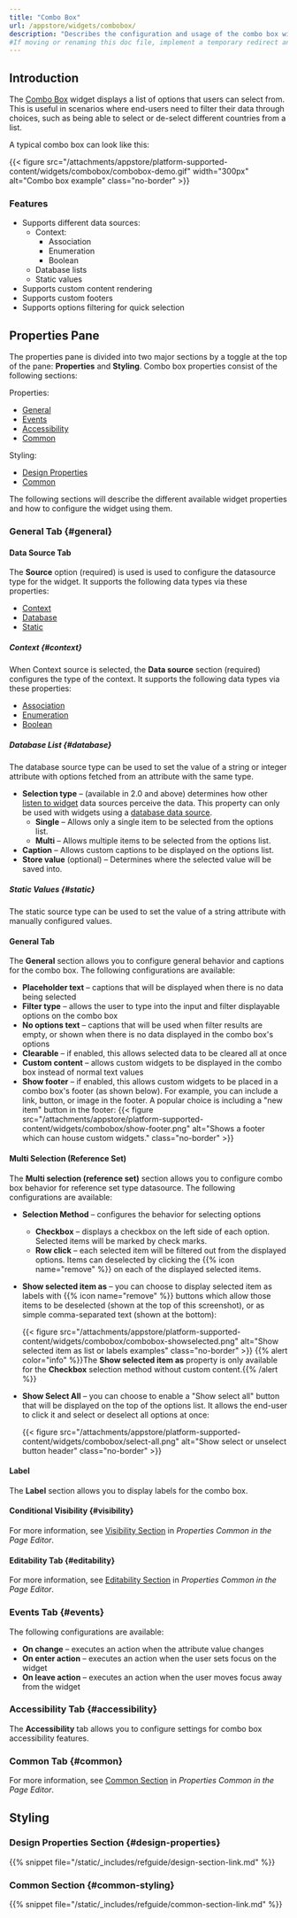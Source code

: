 ```yaml
---
title: "Combo Box"
url: /appstore/widgets/combobox/
description: "Describes the configuration and usage of the combo box widget, which is available in the Mendix Marketplace."
#If moving or renaming this doc file, implement a temporary redirect and let the respective team know they should update the URL in the product. See Mapping to Products for more details.
---
```


## Introduction

The [Combo Box](https://marketplace.mendix.com/link/component/219304) widget displays a list of options that users can select from. This is useful in scenarios where end-users need to filter their data through choices, such as being able to select or de-select different countries from a list.

A typical combo box can look like this:

{{< figure src="/attachments/appstore/platform-supported-content/widgets/combobox/combobox-demo.gif" width="300px" alt="Combo box example" class="no-border" >}}

### Features

* Supports different data sources:
    * Context:
        * Association
        * Enumeration
        * Boolean
    * Database lists
    * Static values
* Supports custom content rendering
* Supports custom footers
* Supports options filtering for quick selection

## Properties Pane

The properties pane is divided into two major sections by a toggle at the top of the pane: **Properties** and **Styling**. Combo box properties consist of the following sections:

Properties:

* [General](#general)
* [Events](#events)
* [Accessibility](#accessibility)
* [Common](#common)

Styling:

* [Design Properties](#design-properties)
* [Common](#common-styling)

The following sections will describe the different available widget properties and how to configure the widget using them.

### General Tab {#general}

#### Data Source Tab

The **Source** option (required) is used is used to configure the datasource type for the widget. It supports the following data types via these properties:

* [Context](#context)
* [Database](#database)
* [Static](#static)

##### Context {#context}

When Context source is selected, the **Data source** section (required) configures the type of the context. It supports the following data types via these properties:

* [Association](/refguide/association-source/)
* [Enumeration](/refguide/enumerations/)
* [Boolean](/refguide/boolean-expressions/)

##### Database List {#database}

The database source type can be used to set the value of a string or integer attribute with options fetched from an attribute with the same type.

* **Selection type** – (available in 2.0 and above) determines how other [listen to widget](/refguide/listen-to-grid-source/) data sources perceive the data. This property can only be used with widgets using a [database data source](/refguide/database-source/).
    * **Single** – Allows only a single item to be selected from the options list.
    * **Multi** – Allows multiple items to be selected from the options list.
* **Caption** – Allows custom captions to be displayed on the options list.
* **Store value** (optional) – Determines where the selected value will be saved into.

##### Static Values {#static}

The static source type can be used to set the value of a string attribute with manually configured values.

#### General Tab

The **General** section allows you to configure general behavior and captions for the combo box. The following configurations are available:

* **Placeholder text** – captions that will be displayed when there is no data being selected
* **Filter type** – allows the user to type into the input and filter displayable options on the combo box
* **No options text** – captions that will be used when filter results are empty, or shown when there is no data displayed in the combo box's options
* **Clearable** – if enabled, this allows selected data to be cleared all at once
* **Custom content** – allows custom widgets to be displayed in the combo box instead of normal text values
* **Show footer** – if enabled, this allows custom widgets to be placed in a combo box's footer (as shown below). For example, you can include a link, button, or image in the footer. A popular choice is including a "new item" button in the footer:
    {{< figure src="/attachments/appstore/platform-supported-content/widgets/combobox/show-footer.png" alt="Shows a footer which can house custom widgets." class="no-border" >}}

#### Multi Selection (Reference Set)

The **Multi selection (reference set)** section allows you to configure combo box behavior for reference set type datasource. The following configurations are available:

* **Selection Method** – configures the behavior for selecting options
    * **Checkbox** – displays a checkbox on the left side of each option. Selected items will be marked by check marks.
    * **Row click** – each selected item will be filtered out from the displayed options. Items can deselected by clicking the {{% icon name="remove" %}} on each of the displayed selected items.
* **Show selected item as** – you can choose to display selected item as labels with {{% icon name="remove" %}} buttons which allow those items to be deselected (shown at the top of this screenshot), or as simple comma-separated text (shown at the bottom): 

    {{< figure src="/attachments/appstore/platform-supported-content/widgets/combobox/combobox-showselected.png" alt="Show selected item as list or labels examples" class="no-border" >}}
    {{% alert color="info" %}}The **Show selected item as** property is only available for the **Checkbox** selection method without custom content.{{% /alert %}}

* **Show Select All** – you can choose to enable a "Show select all" button that will be displayed on the top of the options list. It allows the end-user to click it and select or deselect all options at once:

    {{< figure src="/attachments/appstore/platform-supported-content/widgets/combobox/select-all.png" alt="Show select or unselect button header" class="no-border" >}}

#### Label

The **Label** section allows you to display labels for the combo box.

#### Conditional Visibility {#visibility}

For more information, see [Visibility Section](/refguide/common-widget-properties/#visibility-properties) in *Properties Common in the Page Editor*.

#### Editability Tab {#editability}

For more information, see [Editability Section](/refguide/common-widget-properties/#editability) in *Properties Common in the Page Editor*.

### Events Tab {#events}

The following configurations are available:

* **On change** – executes an action when the attribute value changes
* **On enter action** – executes an action when the user sets focus on the widget
* **On leave action** – executes an action when the user moves focus away from the widget

### Accessibility Tab {#accessibility}

The **Accessibility** tab allows you to configure settings for combo box accessibility features.

### Common Tab {#common}

For more information, see [Common Section](/refguide/common-widget-properties/#common-properties) in *Properties Common in the Page Editor*.

## Styling

### Design Properties Section {#design-properties}

{{% snippet file="/static/_includes/refguide/design-section-link.md" %}} 

### Common Section {#common-styling}

{{% snippet file="/static/_includes/refguide/common-section-link.md" %}}
